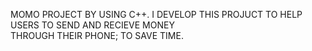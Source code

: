 MOMO PROJECT BY USING C++.
I DEVELOP THIS PROJUCT TO HELP USERS
TO SEND AND RECIEVE MONEY  
THROUGH THEIR PHONE;
TO SAVE TIME.
